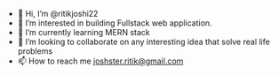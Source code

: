 - 👋 Hi, I’m @ritikjoshi22
- 👀 I’m interested in building Fullstack web application.
- 🌱 I’m currently learning MERN stack
- 💞️ I’m looking to collaborate on any interesting idea that solve real life problems
- 📫 How to reach me joshster.ritik@gmail.com
